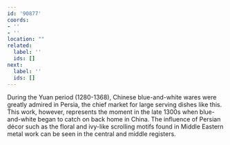 ```yaml
---
id: '90877'
coords:
- ''
- ''
location: ""
related:
  label: ''
  ids: []
next:
  label: ''
  ids: []
---
```


During the Yuan period (1280-1368), Chinese blue-and-white wares were greatly admired in Persia, the chief market for large serving dishes like this. This work, however, represents the moment in the late 1300s when blue-and-white began to catch on back home in China. The influence of Persian décor such as the floral and ivy-like scrolling motifs found in Middle Eastern metal work can be seen in the central and middle registers.
